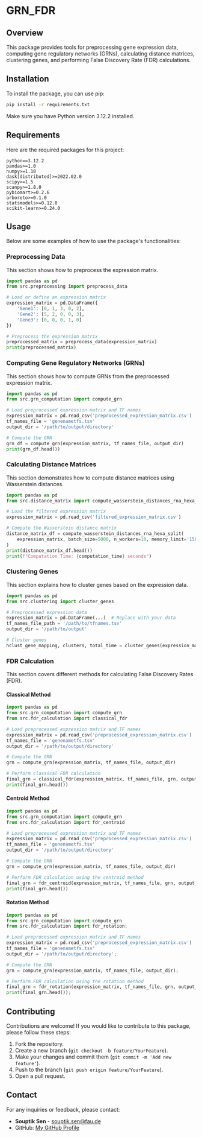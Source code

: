 # GRN_FDR

## Overview

This package provides tools for preprocessing gene expression data, computing gene regulatory networks (GRNs), calculating distance matrices, clustering genes, and performing False Discovery Rate (FDR) calculations.

## Installation

To install the package, you can use pip:

```bash
pip install -r requirements.txt
```

Make sure you have Python version 3.12.2 installed.

## Requirements

Here are the required packages for this project:

```plaintext
python==3.12.2
pandas>=1.0
numpy>=1.18
dask[distributed]>=2022.02.0
scipy>=1.5
scanpy>=1.8.0
pybiomart>=0.2.6
arboreto>=0.1.0
statsmodels>=0.12.0
scikit-learn>=0.24.0
```

## Usage

Below are some examples of how to use the package's functionalities:

### Preprocessing Data

This section shows how to preprocess the expression matrix.

```python
import pandas as pd
from src.preprocessing import preprocess_data

# Load or define an expression matrix
expression_matrix = pd.DataFrame({
    'Gene1': [0, 1, 3, 0, 2],
    'Gene2': [5, 2, 0, 0, 3],
    'Gene3': [0, 0, 0, 1, 0]
})

# Preprocess the expression matrix
preprocessed_matrix = preprocess_data(expression_matrix)
print(preprocessed_matrix)
```

### Computing Gene Regulatory Networks (GRNs)

This section shows how to compute GRNs from the preprocessed expression matrix.

```python
import pandas as pd
from src.grn_computation import compute_grn

# Load preprocessed expression matrix and TF names
expression_matrix = pd.read_csv('preprocessed_expression_matrix.csv')
tf_names_file = 'genenametfs.tsv'
output_dir = '/path/to/output/directory'

# Compute the GRN
grn_df = compute_grn(expression_matrix, tf_names_file, output_dir)
print(grn_df.head())
```

### Calculating Distance Matrices

This section demonstrates how to compute distance matrices using Wasserstein distances.

```python
import pandas as pd
from src.distance_matrix import compute_wasserstein_distances_rna_hexa_split

# Load the filtered expression matrix
expression_matrix = pd.read_csv('filtered_expression_matrix.csv')

# Compute the Wasserstein distance matrix
distance_matrix_df = compute_wasserstein_distances_rna_hexa_split(
    expression_matrix, batch_size=5000, n_workers=10, memory_limit='150GB'
)
print(distance_matrix_df.head())
print(f"Computation Time: {computation_time} seconds")
```

### Clustering Genes

This section explains how to cluster genes based on the expression data.

```python
import pandas as pd
from src.clustering import cluster_genes

# Preprocessed expression data
expression_matrix = pd.DataFrame(...)  # Replace with your data
tf_names_file_path = '/path/to/tfnames.tsv'
output_dir = '/path/to/output'

# Cluster genes
hclust_gene_mapping, clusters, total_time = cluster_genes(expression_matrix, tf_names_file_path, output_dir)
```

### FDR Calculation

This section covers different methods for calculating False Discovery Rates (FDR).

#### Classical Method

```python
import pandas as pd
from src.grn_computation import compute_grn
from src.fdr_calculation import classical_fdr

# Load preprocessed expression matrix and TF names
expression_matrix = pd.read_csv('preprocessed_expression_matrix.csv')
tf_names_file = 'genenametfs.tsv'
output_dir = '/path/to/output/directory'

# Compute the GRN
grn = compute_grn(expression_matrix, tf_names_file, output_dir)

# Perform classical FDR calculation
final_grn = classical_fdr(expression_matrix, tf_names_file, grn, output_dir)
print(final_grn.head())
```

#### Centroid Method

```python
import pandas as pd
from src.grn_computation import compute_grn
from src.fdr_calculation import fdr_centroid

# Load preprocessed expression matrix and TF names
expression_matrix = pd.read_csv('preprocessed_expression_matrix.csv')
tf_names_file = 'genenametfs.tsv'
output_dir = '/path/to/output/directory'

# Compute the GRN
grn = compute_grn(expression_matrix, tf_names_file, output_dir)

# Perform FDR calculation using the centroid method
final_grn = fdr_centroid(expression_matrix, tf_names_file, grn, output_dir)
print(final_grn.head())
```

#### Rotation Method

```python
import pandas as pd
from src.grn_computation import compute_grn
from src.fdr_calculation import fdr_rotation;

# Load preprocessed expression matrix and TF names
expression_matrix = pd.read_csv('preprocessed_expression_matrix.csv')
tf_names_file = 'genenametfs.tsv'
output_dir = '/path/to/output/directory';

# Compute the GRN
grn = compute_grn(expression_matrix, tf_names_file, output_dir);

# Perform FDR calculation using the rotation method
final_grn = fdr_rotation(expression_matrix, tf_names_file, grn, output_dir);
print(final_grn.head());
```

## Contributing

Contributions are welcome! If you would like to contribute to this package, please follow these steps:

1. Fork the repository.
2. Create a new branch (`git checkout -b feature/YourFeature`).
3. Make your changes and commit them (`git commit -m 'Add new feature'`).
4. Push to the branch (`git push origin feature/YourFeature`).
5. Open a pull request.

## Contact

For any inquiries or feedback, please contact:

- **Souptik Sen** - [souptik.sen@fau.de](mailto:souptik.sen@fau.de)
- GitHub: [My GitHub Profile](https://github.com/souptik69)

